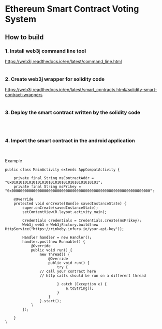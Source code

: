 # Ethereum Smart Contract Voting System

## How to build

### 1. Install web3j command line tool
https://web3j.readthedocs.io/en/latest/command_line.html
<br><br>

### 2. Create web3j wrapper for solidity code
https://web3j.readthedocs.io/en/latest/smart_contracts.html#solidity-smart-contract-wrappers
<br><br>

### 3. Deploy the smart contract written by the solidity code 
<br><br>

### 4. Import the smart contract in the android application
<br>

Example
```
public class MainActivity extends AppCompatActivity {

    private final String msContractAddr = "0x0101010101010101010101010101010101010101";
    private final String msPrikey = "0x0000000000000000000000000000000000000000000000000000000000000000";

    @Override
    protected void onCreate(Bundle savedInstanceState) {
        super.onCreate(savedInstanceState);
        setContentView(R.layout.activity_main);

        Credentials credentials = Credentials.create(msPrikey);
        Web3j web3 = Web3jFactory.build(new HttpService("https://rinkeby.infura.io/your-api-key"));

        Handler handler = new Handler();
        handler.post(new Runnable() {
            @Override
            public void run() {
                new Thread() {
                    @Override
                    public void run() {
                        try {
				// call your contract here
				// http calls should be run on a different thread

                        } catch (Exception e) {
                            e.toString();
                        }
                    }
                }.start();
            }
        });

    }
}
```
